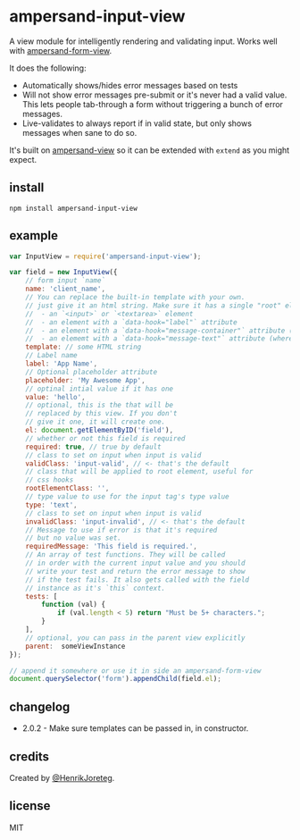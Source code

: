 # ampersand-input-view

A view module for intelligently rendering and validating input. Works well with [ampersand-form-view](https://github.com/AmpersandJS/ampersand-form-view).

It does the following:

- Automatically shows/hides error messages based on tests
- Will not show error messages pre-submit or it's never had a valid value. This lets people tab-through a form without triggering a bunch of error messages.
- Live-validates to always report if in valid state, but only shows messages when sane to do so.

It's built on [ampersand-view](https://github.com/AmpersandJS/ampersand-view) so it can be extended with `extend` as you might expect.

## install

```
npm install ampersand-input-view
```

## example

```javascript
var InputView = require('ampersand-input-view');

var field = new InputView({
    // form input `name`
    name: 'client_name',
    // You can replace the built-in template with your own.
    // just give it an html string. Make sure it has a single "root" element that contains:
    //  - an `<input>` or `<textarea>` element
    //  - an element with a `data-hook="label"` attribute
    //  - an element with a `data-hook="message-container"` attribute (this we'll show/hide)
    //  - an elememt with a `data-hook="message-text"` attribute (where message text goes for error)
    template: // some HTML string
    // Label name
    label: 'App Name',
    // Optional placeholder attribute
    placeholder: 'My Awesome App',
    // optinal intial value if it has one
    value: 'hello',
    // optional, this is the that will be 
    // replaced by this view. If you don't
    // give it one, it will create one.
    el: document.getElementByID('field'),
    // whether or not this field is required
    required: true, // true by default
    // class to set on input when input is valid
    validClass: 'input-valid', // <- that's the default
    // class that will be applied to root element, useful for
    // css hooks
    rootElementClass: '',
    // type value to use for the input tag's type value
    type: 'text',
    // class to set on input when input is valid
    invalidClass: 'input-invalid', // <- that's the default
    // Message to use if error is that it's required
    // but no value was set.
    requiredMessage: 'This field is required.',
    // An array of test functions. They will be called
    // in order with the current input value and you should
    // write your test and return the error message to show
    // if the test fails. It also gets called with the field
    // instance as it's `this` context.
    tests: [
        function (val) {
            if (val.length < 5) return "Must be 5+ characters.";
        }
    ],
    // optional, you can pass in the parent view explicitly
    parent:  someViewInstance
});

// append it somewhere or use it in side an ampersand-form-view
document.querySelector('form').appendChild(field.el);

```

## changelog

- 2.0.2 - Make sure templates can be passed in, in constructor.

## credits

Created by [@HenrikJoreteg](http://twitter.com/henrikjoreteg).

## license

MIT

